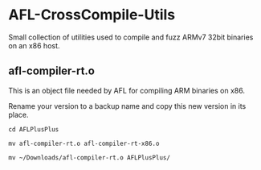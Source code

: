 # AFL-CrossCompile-Utils

Small collection of utilities used to compile and fuzz ARMv7 32bit binaries on an x86 host.

## afl-compiler-rt.o

This is an object file needed by AFL for compiling ARM binaries on x86.

Rename your version to a backup name and copy this new version in its place.

`cd AFLPlusPlus`

`mv afl-compiler-rt.o afl-compiler-rt-x86.o`

`mv ~/Downloads/afl-compiler-rt.o AFLPlusPlus/`
